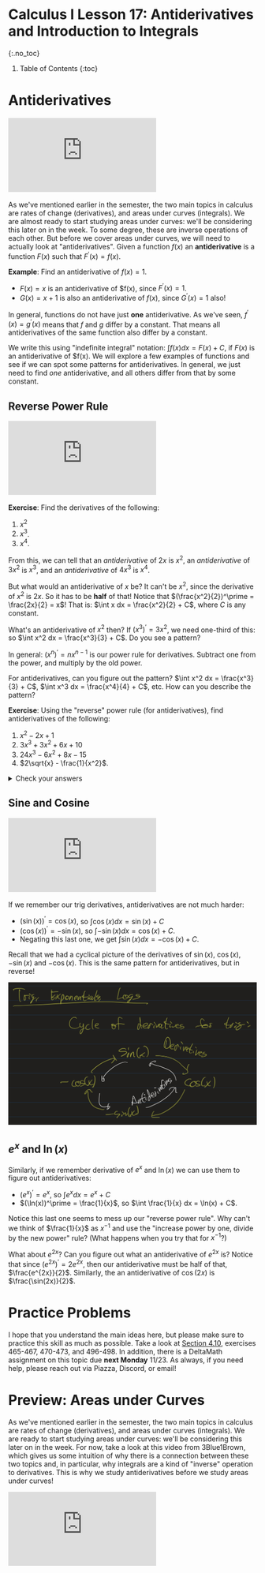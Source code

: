 # Calculus I Lesson 17: Antiderivatives and Introduction to Integrals
{:.no_toc}

1. Table of Contents
{:toc}

# Antiderivatives

<div class="youtube-container">
<iframe src="https://www.youtube.com/embed/6kuMMmv7LYE" frameborder="0" allow="accelerometer; autoplay; clipboard-write; encrypted-media; gyroscope; picture-in-picture" allowfullscreen></iframe>
</div>

As we've mentioned earlier in the semester, the two main topics in calculus are rates of change (derivatives), and areas under curves (integrals). We are almost ready to start studying areas under curves: we'll be considering this later on in the week. To some degree, these are inverse operations of each other. But before we cover areas under curves, we will need to actually look at "antiderivatives". Given a function $f(x)$ an **antiderivative** is a function $F(x)$ such that $F^\prime(x) = f(x)$.

**Example**: Find an antiderivative of $f(x) = 1$.

* $F(x) = x$ is an antiderivative of $f(x), since $F^\prime(x) = 1$.
* $G(x) = x + 1$ is also an antiderivative of $f(x)$, since $G^\prime(x) = 1$ also!

In general, functions do not have just **one** antiderivative. As we've seen, $f^\prime(x) = g^\prime(x)$ means that $f$ and $g$ differ by a constant. That means all antiderivatives of the same function also differ by a constant.

We write this using "indefinite integral" notation: $\int f(x) dx = F(x) + C$, if $F(x)$ is an antiderivative of $f(x). We will explore a few examples of functions and see if we can spot some patterns for antiderivatives. In general, we just need to find *one* antiderivative, and all others differ from that by some constant.

## Reverse Power Rule

<div class="youtube-container">
<iframe src="https://www.youtube.com/embed/5V9drhiHeA8" frameborder="0" allow="accelerometer; autoplay; clipboard-write; encrypted-media; gyroscope; picture-in-picture" allowfullscreen></iframe>
</div>

**Exercise**: Find the derivatives of the following:

1. $x^2$
2. $x^3$.
3. $x^4$.

From this, we can tell that an *antiderivative* of $2x$ is $x^2$, an *antiderivative* of $3x^2$ is $x^3$, and an *antiderivative* of $4x^3$ is $x^4$.

But what would an antiderivative of $x$ be? It can't be $x^2$, since the derivative of $x^2$ is $2x$. So it has to be **half** of that! Notice that $(\frac{x^2}{2})^\prime = \frac{2x}{2} = x$! That is: $\int x dx = \frac{x^2}{2} + C$, where $C$ is any constant.

What's an antiderivative of $x^2$ then? If $(x^3)^\prime = 3x^2$, we need one-third of this: so $\int x^2 dx = \frac{x^3}{3} + C$. Do you see a pattern?

In general: $(x^n)^\prime = n x^{n-1}$ is our power rule for derivatives. Subtract one from the power, and multiply by the old power.

For antiderivatives, can you figure out the pattern? $\int x^2 dx = \frac{x^3}{3} + C$, $\int x^3 dx = \frac{x^4}{4} + C$, etc. How can you describe the pattern?

**Exercise**: Using the "reverse" power rule (for antiderivatives), find antiderivatives of the following:

1. $x^2 - 2x + 1$
2. $3x^3 + 3x^2 + 6x + 10$
3. $24x^3 - 6x^2 + 8x - 15$
4. $2\sqrt{x} - \frac{1}{x^2}$.

<details>
    <summary>Check your answers</summary>
    <ol>
        <li>$\frac{x^3}{3} - x^2 + x + C$</li>
        <li>$\frac{3x^4}{4} + x^3 + 3x^2 + 10x + C$</li>
        <li>$6x^4 - 2x^3 + 4x^2 - 15x + C$</li>
        <li>$\frac{2}{3} x^{3/2} + \frac{1}{x}$. Notice that writing everything in exponent form will help, and then you just use the same rule: increase the power by one, and then divide by the new power.</li>
    </ol>
</details>

## Sine and Cosine

<div class="youtube-container">
<iframe src="https://www.youtube.com/embed/mYR5fhivrfQ" frameborder="0" allow="accelerometer; autoplay; clipboard-write; encrypted-media; gyroscope; picture-in-picture" allowfullscreen></iframe>
</div>

If we remember our trig derivatives, antiderivatives are not much harder:

* $(\sin(x))^\prime = \cos(x)$, so $\int \cos(x) dx = \sin(x) + C$
* $(\cos(x))^\prime = -\sin(x)$, so $\int -\sin(x) dx = \cos(x) + C$.
* Negating this last one, we get $\int \sin(x) dx = -\cos(x) + C$.

Recall that we had a cyclical picture of the derivatives of $\sin(x)$, $\cos(x)$, $-\sin(x)$ and $-\cos(x)$. This is the same pattern for antiderivatives, but in reverse!

<img title="Cycle of trig derivatives" alt="Cycle of trig derivatives" src="trig_derivs_cycle.jpeg" class="noreverse" />

## $e^x$ and $\ln(x)$

Similarly, if we remember derivative of $e^x$ and $\ln(x)$ we can use them to figure out antiderivatives:

* $(e^x)^\prime = e^x$, so $\int e^x dx = e^x + C$
* $(\ln(x))^\prime = \frac{1}{x}$, so $\int \frac{1}{x} dx = \ln(x) + C$.

Notice this last one seems to mess up our "reverse power rule". Why can't we think of $\frac{1}{x}$ as $x^{-1}$ and use the "increase power by one, divide by the new power" rule? (What happens when you try that for $x^{-1}$?)

What about $e^{2x}$? Can you figure out what an antiderivative of $e^{2x}$ is? Notice that since $(e^{2x})^\prime = 2e^{2x}$, then our antiderivative must be half of that, $\frac{e^{2x}}{2}$. Similarly, the an antiderivative of $\cos(2x)$ is $\frac{\sin(2x)}{2}$.

# Practice Problems

I hope that you understand the main ideas here, but please make sure to practice this skill as much as possible. Take a look at [Section 4.10](https://openstax.org/books/calculus-volume-1/pages/4-10-antiderivatives), exercises 465-467, 470-473, and 496-498. In addition, there is a DeltaMath assignment on this topic due **next Monday** 11/23. As always, if you need help, please reach out via Piazza, Discord, or email!

# Preview: Areas under Curves

As we've mentioned earlier in the semester, the two main topics in calculus are rates of change (derivatives), and areas under curves (integrals). We are ready to start studying areas under curves: we'll be considering this later on in the week. For now, take a look at this video from 3Blue1Brown, which gives us some intuition of why there is a connection between these two topics and, in particular, why integrals are a kind of "inverse" operation to derivatives. This is why we study antiderivatives before we study areas under curves!

<div class="youtube-container">
<iframe src="https://www.youtube.com/embed/rfG8ce4nNh0" frameborder="0" allow="accelerometer; autoplay; clipboard-write; encrypted-media; gyroscope; picture-in-picture" allowfullscreen></iframe>
</div>
